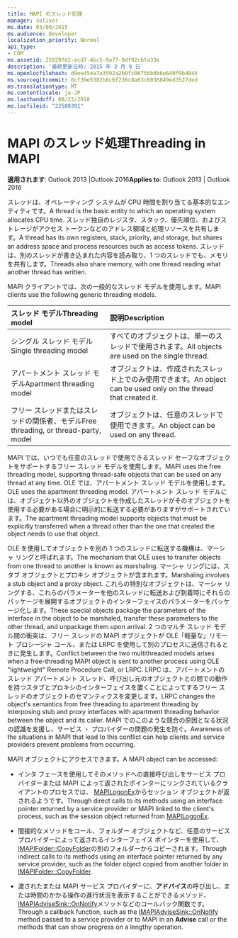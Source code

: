 ```yaml
---
title: MAPI のスレッド処理
manager: soliver
ms.date: 03/09/2015
ms.audience: Developer
localization_priority: Normal
api_type:
- COM
ms.assetid: 259297d2-acd7-4bc5-9a77-0df92cbfa33e
description: '最終更新日時: 2015 年 3 月 9 日'
ms.openlocfilehash: d9ee45ea7a3592a2b0fc0675bbdb6e640f9bd046
ms.sourcegitcommit: 0cf39e5382b8c6f236c8a63c6036849ed3527ded
ms.translationtype: MT
ms.contentlocale: ja-JP
ms.lasthandoff: 08/23/2018
ms.locfileid: "22580391"
---
```

# <a name="threading-in-mapi"></a><span data-ttu-id="00ecc-103">MAPI のスレッド処理</span><span class="sxs-lookup"><span data-stu-id="00ecc-103">Threading in MAPI</span></span>

  
  
<span data-ttu-id="00ecc-104">**適用されます**: Outlook 2013 |Outlook 2016</span><span class="sxs-lookup"><span data-stu-id="00ecc-104">**Applies to**: Outlook 2013 | Outlook 2016</span></span> 
  
<span data-ttu-id="00ecc-105">スレッドは、オペレーティング システムが CPU 時間を割り当てる基本的なエンティティです。</span><span class="sxs-lookup"><span data-stu-id="00ecc-105">A thread is the basic entity to which an operating system allocates CPU time.</span></span> <span data-ttu-id="00ecc-106">スレッド独自のレジスタ、スタック、優先順位、およびストレージがアクセス トークンなどのアドレス領域と処理リソースを共有します。</span><span class="sxs-lookup"><span data-stu-id="00ecc-106">A thread has its own registers, stack, priority, and storage, but shares an address space and process resources such as access tokens.</span></span> <span data-ttu-id="00ecc-107">スレッドは、別のスレッドが書き込まれた内容を読み取り、1 つのスレッドでも、メモリを共有します。</span><span class="sxs-lookup"><span data-stu-id="00ecc-107">Threads also share memory, with one thread reading what another thread has written.</span></span>
  
<span data-ttu-id="00ecc-108">MAPI クライアントでは、次の一般的なスレッド モデルを使用します。</span><span class="sxs-lookup"><span data-stu-id="00ecc-108">MAPI clients use the following generic threading models.</span></span>
  
|<span data-ttu-id="00ecc-109">**スレッド モデル**</span><span class="sxs-lookup"><span data-stu-id="00ecc-109">**Threading model**</span></span>|<span data-ttu-id="00ecc-110">**説明**</span><span class="sxs-lookup"><span data-stu-id="00ecc-110">**Description**</span></span>|
|:-----|:-----|
|<span data-ttu-id="00ecc-111">シングル スレッド モデル</span><span class="sxs-lookup"><span data-stu-id="00ecc-111">Single threading model</span></span>  <br/> |<span data-ttu-id="00ecc-112">すべてのオブジェクトは、単一のスレッドで使用されます。</span><span class="sxs-lookup"><span data-stu-id="00ecc-112">All objects are used on the single thread.</span></span>  <br/> |
|<span data-ttu-id="00ecc-113">アパートメント スレッド モデル</span><span class="sxs-lookup"><span data-stu-id="00ecc-113">Apartment threading model</span></span>  <br/> |<span data-ttu-id="00ecc-114">オブジェクトは、作成されたスレッド上でのみ使用できます。</span><span class="sxs-lookup"><span data-stu-id="00ecc-114">An object can be used only on the thread that created it.</span></span>  <br/> |
|<span data-ttu-id="00ecc-115">フリー スレッドまたはスレッドの関係者、モデル</span><span class="sxs-lookup"><span data-stu-id="00ecc-115">Free threading, or thread-party, model</span></span>  <br/> |<span data-ttu-id="00ecc-116">オブジェクトは、任意のスレッドで使用できます。</span><span class="sxs-lookup"><span data-stu-id="00ecc-116">An object can be used on any thread.</span></span>  <br/> |
   
<span data-ttu-id="00ecc-117">MAPI では、いつでも任意のスレッドで使用できるスレッド セーフなオブジェクトをサポートするフリー スレッド モデルを使用します。</span><span class="sxs-lookup"><span data-stu-id="00ecc-117">MAPI uses the free threading model, supporting thread-safe objects that can be used on any thread at any time.</span></span> <span data-ttu-id="00ecc-118">OLE では、アパートメント スレッド モデルを使用します。</span><span class="sxs-lookup"><span data-stu-id="00ecc-118">OLE uses the apartment threading model.</span></span> <span data-ttu-id="00ecc-119">アパートメント スレッド モデルには、オブジェクト以外のオブジェクトを作成したスレッドがそのオブジェクトを使用する必要がある場合に明示的に転送する必要がありますがサポートされています。</span><span class="sxs-lookup"><span data-stu-id="00ecc-119">The apartment threading model supports objects that must be explicitly transferred when a thread other than the one that created the object needs to use that object.</span></span>
  
<span data-ttu-id="00ecc-120">OLE を使用してオブジェクトを別の 1 つのスレッドに転送する機構は、マーシャ リングと呼ばれます。</span><span class="sxs-lookup"><span data-stu-id="00ecc-120">The mechanism that OLE uses to transfer objects from one thread to another is known as marshaling.</span></span> <span data-ttu-id="00ecc-121">マーシャ リングには、スタブ オブジェクトとプロキシ オブジェクトが含まれます。</span><span class="sxs-lookup"><span data-stu-id="00ecc-121">Marshaling involves a stub object and a proxy object.</span></span> <span data-ttu-id="00ecc-122">これらの特別なオブジェクトは、マーシャ リングする、これらのパラメーターを他のスレッドに転送および到着時にそれらのパッケージを展開するオブジェクトのインターフェイスのパラメーターをパッケージ化します。</span><span class="sxs-lookup"><span data-stu-id="00ecc-122">These special objects package the parameters of the interface in the object to be marshaled, transfer these parameters to the other thread, and unpackage them upon arrival.</span></span> <span data-ttu-id="00ecc-123">2 つのマルチ スレッド モデル間の衝突は、フリー スレッドの MAPI オブジェクトが OLE「軽量な」リモート プロシージャ コール、または LRPC を使用して別のプロセスに送信されるときに発生します。</span><span class="sxs-lookup"><span data-stu-id="00ecc-123">Conflict between the two multithreaded models arises when a free-threading MAPI object is sent to another process using OLE "lightweight" Remote Procedure Call, or LRPC.</span></span> <span data-ttu-id="00ecc-124">LRPC は、アパートメントのスレッド アパートメント スレッド、呼び出し元のオブジェクトとの間での動作を持つスタブとプロキシのインターフェイスを置くことによってするフリー スレッドのオブジェクトのセマンティクスを変更します。</span><span class="sxs-lookup"><span data-stu-id="00ecc-124">LRPC changes the object's semantics from free threading to apartment threading by interposing stub and proxy interfaces with apartment threading behavior between the object and its caller.</span></span> <span data-ttu-id="00ecc-125">MAPI でのこのような競合の原因となる状況の認識を支援し、サービス ・ プロバイダーの問題の発生を防ぐ。</span><span class="sxs-lookup"><span data-stu-id="00ecc-125">Awareness of the situations in MAPI that lead to this conflict can help clients and service providers prevent problems from occurring.</span></span>
  
<span data-ttu-id="00ecc-126">MAPI オブジェクトにアクセスできます。</span><span class="sxs-lookup"><span data-stu-id="00ecc-126">A MAPI object can be accessed:</span></span>
  
- <span data-ttu-id="00ecc-127">インタ フェースを使用してそのメソッドへの直接呼び出しをサービス プロバイダーまたは MAPI によって返されたポインターにリンクされているクライアントのプロセスでは、 [MAPILogonEx](mapilogonex.md)からセッション オブジェクトが返されるようです。</span><span class="sxs-lookup"><span data-stu-id="00ecc-127">Through direct calls to its methods using an interface pointer returned by a service provider or MAPI linked to the client's process, such as the session object returned from [MAPILogonEx](mapilogonex.md).</span></span>
    
- <span data-ttu-id="00ecc-128">間接的なメソッドをコール、フォルダー オブジェクトなど、任意のサービス プロバイダーによって返されるインターフェイス ポインターを使用して、 [IMAPIFolder::CopyFolder](imapifolder-copyfolder.md)の別のフォルダーからコピーされます。</span><span class="sxs-lookup"><span data-stu-id="00ecc-128">Through indirect calls to its methods using an interface pointer returned by any service provider, such as the folder object copied from another folder in [IMAPIFolder::CopyFolder](imapifolder-copyfolder.md).</span></span>
    
- <span data-ttu-id="00ecc-129">渡されたまたは MAPI サービス プロバイダーに、**アドバイス**の呼び出し、または時間のかかる操作の進行状況を表示することができるメソッド、 [IMAPIAdviseSink::OnNotify](imapiadvisesink-onnotify.md)メソッドなどのコールバック関数です。</span><span class="sxs-lookup"><span data-stu-id="00ecc-129">Through a callback function, such as the [IMAPIAdviseSink::OnNotify](imapiadvisesink-onnotify.md) method passed to a service provider or to MAPI in an **Advise** call or the methods that can show progress on a lengthy operation.</span></span> 
    

